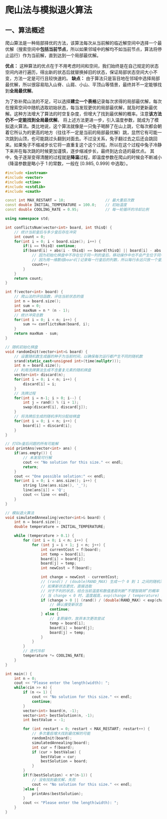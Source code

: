 # 爬山法与模拟退火算法
## 一、算法概述
爬山算法是一种局部择优的方法，该算法每次从当前解的临近解空间中选择一个最优解（搜索空间中**包括当前节点**，所以如果邻域中的解均不如当前节点，算法将停止运行）作为当前解，直到达到一个局部最优解。

**优点：** 这种算法的优点在于不用考虑时间和空间，我们始终是在自己规定的状态空间内进行遍历，得出新的状态后就替换掉旧的状态，保证局部状态空间大小不变，方法一定是可行且较快速的。
**缺点：** 由于算法只是盲目地在邻域中选择局部最优解，所以很容易陷入山脊、山肩、小山、平顶山等情景，最终并不一定能够找到**全局最优解**。

为了弥补爬山法的不足，可以选择**建立一个表格**记录每次求得的局部最优解，每次在搜索空间中随机选取初始状态，每当发现更优的局部最优解，就及时更新最优解。这种方法增大了算法的时空复杂度，但增大了找到最优解的概率。注意**该方法仍不一定能找到全局最优解**。
将上述方法更进一步，引入温度参数，就成为了模拟退火算法。类比地说，这个算法就像是一只兔子喝醉了在山上跳，它每次都会朝着它所认为的更高的地方（往往不一定是当前的局部最优解）跳，显然它有可能一次跳到山顶，也可能跳过头翻到对面去。不过没关系，兔子翻过去之后还会跳回来。如果兔子不缩减步长它将一直重复这个这个过程。所以在这个过程中兔子冷静下来并在每次跳的时候更加谨慎，逐步缩减步长，最终到达合适的最优点。
其中，兔子逐渐变得清醒的过程就是**降温**过程，即温度参数在爬山的时候会不断减小（降温参数是略小于 1 的常数，一般在 [0.985, 0.999] 中选取）。

~~~cpp
#include <iostream>
#include <vector>
#include <ctime>
#include <cstdlib>
#include <cmath>

const int MAX_RESTART = 10;                  // 最大重启次数
const double INITIAL_TEMPERATURE = 100.0;    // 初始温度
const double COOLING_RATE = 0.95;            // 每一轮循环的冷却比例

using namespace std;

int conflictsNum(vector<int> board, int thisQ) {
    // 统计当前皇后与多少皇后存在冲突
    int count = 0;
    for(int i = 0; i < board.size(); i++) {
        if(i == thisQ) continue;
        if(board[i] + abs(i - thisQ) == board[thisQ] || board[i] - abs(i - thisQ) == board[thisQ]) {
            // 因为初始化棋盘中不存在位于同一列的皇后，移动操作中也不会产生位于同一列的皇后，所以不需要检查是否位于同一列
            // 因为用一维数组board[]记录每一行皇后的列数，所以每行永远只放一个皇后，不用检查是否在同一行
            count++;
        }
    }
    return count;
}

int f(vector<int> board) {
    // 爬山法的评估函数，评估当前状态的值
    int n = board.size();
    int sum = 0;
    int maxNum = n * (n - 1);
    // 统计冲突总数
    for(int i = 0; i < n; i++) {
        sum += conflictsNum(board, i);
    }
    return maxNum - sum;
}

// 随机初始化棋盘
void randomInit(vector<int>& board) {
    // 设置随机数生成器的种子为当前时间，以确保每次运行都产生不同的随机数
    srand(static_cast<unsigned int>(time(nullptr)));
    int n = board.size();
    // 利用洗牌算法生成不含重复元素的随机棋盘
    vector<int> discard(n);
    for(int i = 0; i < n; i++) {
        discard[i] = i;
    }
    // 洗牌过程
    for(int i = n-1; i > 0; i--) {
        int j = rand() % (i + 1);
        swap(discard[i], discard[j]);
    }
    // 将洗牌后生成的随机序列分配给棋盘
    for(int i = 0; i < n; i++) {
        board[i] = discard[i];
    }
}

// 打印n皇后问题的所有可能解
void printAns(vector<int> ans) {
    if(ans.empty()) {
        // 未发现可行解
        cout << "No solution for this size." << endl;
        return;
    }
    cout << "One possible solution:" << endl;
    for(int i = 0; i < ans.size(); i++) {
        string line(ans.size(), '_');
        line[ans[i]] = 'Q';
        cout << line << endl;
    }
}

// 模拟退火算法
void simulatedAnnealing(vector<int>& board) {
    int n = board.size();
    double temperature = INITIAL_TEMPERATURE;

    while (temperature > 0.1) {
        for (int i = 0; i < n; i++) {
            for (int j = i + 1; j < n; j++) {
                int currentCost = f(board);
                int temp = board[i];
                board[i] = board[j];
                board[j] = temp;
                int newCost = f(board);

                int change = newCost - currentCost;
                // (rand() / (double)RAND_MAX) 生成一个 0 到 1 之间的随机浮点数
                // 如果新状态更优，直接选取
                // 对于不利的状态，结合当前温度和数值差距判断“不理智跳转”的概率
                // 当 change < 0 时，温度越高，exp(change / temperature) 越大，选择的可能性越大
                if (change > 0 || (rand() / (double)RAND_MAX) < exp(change / temperature)) {
                    // 确认接受新状态
                    continue;
                } else {
                    // 复原操作，放弃本次更改尝试
                    temp = board[i];
                    board[i] = board[j];
                    board[j] = temp;
                }
            }
        }
        // 迭代冷却
        temperature *= COOLING_RATE;
    }
}

int main() {
    int n = 0;
    cout << "Please enter the length(width): ";
    while(cin >> n) {
        if (n <= 1) {
            cout << "No solution for this size." << endl;
            continue;
        }
        vector<int> board(n, -1);
        vector<int> bestSolution(n, -1);
        int bestValue = -1;

        for (int restart = 0; restart < MAX_RESTART; restart++) {
            // 多次重启增大找到最优解的可能
            randomInit(board);
            simulatedAnnealing(board);
            int cur = f(board);
            if (cur > bestValue) {
                bestValue = cur;
                bestSolution = board;
            }
        }
        if(f(bestSolution) < n*(n-1)) {
            // 没有找到最优解，失败
            cout << "No solution for this size." << endl;
        }else {
            printAns(bestSolution);
        }
        cout << "Please enter the length(width): ";
    }
}
~~~